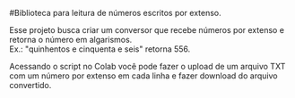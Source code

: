 #Biblioteca para leitura de números escritos por extenso.

Esse projeto busca criar um conversor que recebe números por extenso e retorna o número em algarismos.  
Ex.: "quinhentos e cinquenta e seis" retorna 556.

Acessando o script no Colab você pode fazer o upload de um arquivo TXT com um número por extenso em cada linha e fazer download do arquivo convertido.
